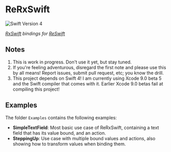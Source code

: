 # ReRxSwift
![Swift Version 4](https://img.shields.io/badge/Swift-v4-yellow.svg)

*[RxSwift][1] bindings for [ReSwift][2]*

## Notes

1. This is work in progress. Don't use it yet, but stay tuned.
2. If you're feeling adventurous, disregard the first note and please use this by all means! Report issues, submit pull request, etc; you know the drill.
3. This project depends on Swift 4! I am currently using Xcode 9.0 beta 5 and the Swift compiler that comes with it. Earlier Xcode 9.0 betas fail at compiling this project!

## Examples
The folder `Examples` contains the following examples:

- **SimpleTextField**: Most basic use case of ReRxSwift, containing a text field that has its value bound, and an action.
- **SteppingUp**: Use case with multiple bound values and actions, also showing how to transform values when binding them.


[1]: https://github.com/ReactiveX/RxSwift
[2]: https://github.com/ReSwift/ReSwift
